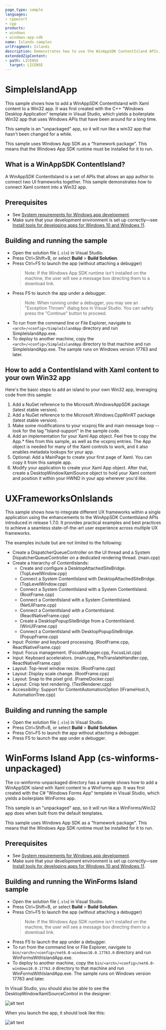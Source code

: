 ```yaml
---
page_type: sample
languages:
- cppwinrt
- cpp
products:
- windows
- windows-app-sdk
name: Islands samples 
urlFragment: Islands 
description: Demonstrates how to use the WinAppSDK ContentIsland APIs.
extendedZipContent:
- path: LICENSE
  target: LICENSE
---
```


# SimpleIslandApp

This sample shows how to add a WinAppSDK ContentIsland with Xaml content to a Win32 app.  It was first created with the C++ "Windows Desktop Application"
template in Visual Studio, which yields a boilerplate Win32 app that uses Windows APIs that have been around for a long time.

This sample is an "unpackaged" app, so it will run like a win32 app that hasn't been changed for a while.

This sample uses Windows App SDK as a "framework package".  This means that the Windows App SDK runtime must be installed for it to run.

## What is a WinAppSDK ContentIsland?

A WinAppSDK ContentIsland is a set of APIs that allows an app author to connect two UI frameworks together.  This sample demonstrates how
to connect Xaml content into a Win32 app.

## Prerequisites

* See [System requirements for Windows app development](https://docs.microsoft.com/windows/apps/windows-app-sdk/system-requirements).
* Make sure that your development environment is set up correctly&mdash;see [Install tools for developing apps for Windows 10 and Windows 11](https://docs.microsoft.com/windows/apps/windows-app-sdk/set-up-your-development-environment).

## Building and running the sample

* Open the solution file (`.sln`) in Visual Studio.
* Press Ctrl+Shift+B, or select **Build** \> **Build Solution**.
* Press Ctrl+F5 to launch the app (without attaching a debugger)
    > Note: If the Windows App SDK runtime isn't installed on the machine, the user will see a message box directing them to a download link.
* Press F5 to launch the app under a debugger.
    > Note: When running under a debugger, you may see an "Exception Thrown" dialog box in Visual Studio.  You can safely press the "Continue"
    button to proceed.
* To run from the command line or File Explorer, navigate to `<arch>/<config>/SimpleIslandApp` directory and run SimpleIslandApp.exe.
* To deploy to another machine, copy the `<arch>/<config>/SimpleIslandApp` directory to that machine and run SimpleIslandApp.exe.  The sample
runs on Windows version 17763 and later.

## How to add a ContentIsland with Xaml content to your own Win32 app

Here's the basic steps to add an island to your own Win32 app, leveraging code from this sample:
1. Add a NuGet reference to the Microsoft.WindowsAppSDK package (latest stable version).
2. Add a NuGet reference to the Microsoft.Windows.CppWinRT package (latest stable version).
3. Make some modifications to your vcxproj file and main message loop -- look for the tag "Island-support" in the sample code.
4. Add an implementation for your Xaml App object.  Feel free to copy the App.\* files from this sample, as well as the vcxproj entries.
The App object is needed for many of the Xaml controls to work, and it also enables metadata lookups for your app.
5. Optional: Add a MainPage to create your first page of Xaml.  You can copy it from this sample app.
6. Modify your application to create your Xaml App object.  After that, create a DesktopWindowXamlSource object to hold
your Xaml content and position it within your HWND in your app wherever you'd like.

# UXFrameworksOnIslands

This sample shows how to integrate different UX frameworks within a single application using the 
enhancements to the WinAppSDK ContentIsland APIs introduced in release 1.7.0. It provides practical 
examples and best practices to achieve a seamless state-of-the-art user experience across multiple 
UX frameworks. 

The examples include but are not limited to the following:

- Create a DispatcherQueueController on the UI thread and a System 
DispatcherQueueController on a dedicated rendering thread. (main.cpp)
- Create a hierarchy of ContentIslands:
    - Create and configure a DesktopAttachedSiteBridge. (TopLevelWindow.cpp) 
    - Connect a System ContentIsland with DesktopAttachedSiteBridge. (TopLevelWindow.cpp)
    - Connect a System ContentIsland with a System ContentIsland. (RootFrame.cpp)
    - Connect a ContentIsland with a System ContentIsland. (NetUIFrame.cpp)
    - Connect a ContentIsland with a ContentIsland. (ReactNativeFrame.cpp)
    - Create a DesktopPopupSiteBridge from a ContentIsland. (WinUIFrame.cpp)
    - Connect a ContentIsland with DesktopPopupSiteBridge. (PopupFrame.cpp)
- Input: Pointer and keyboard processing. (RootFrame.cpp, ReactNativeFrame.cpp) 
- Input: Focus management. (FocusManager.cpp, FocusList.cpp)
- Input: Keyboard accelerators. (main.cpp, PreTranslateHandler.cpp, ReactNativeFrame.cpp)
- Layout: Top-level window resize. (RootFrame.cpp)
- Layout: Display scale change. (RootFrame.cpp)
- Layout: Snap to the pixel grid. (FrameDocker.cpp)
- Layout: Crisp text rendering. (TextRenderer.cpp)
- Accessibility: Support for ContentAutomationOption (IFrameHost.h, AutomationTree.cpp)

## Building and running the sample

* Open the solution file (`.sln`) in Visual Studio.
* Press Ctrl+Shift+B, or select **Build** \> **Build Solution**.
* Press Ctrl+F5 to launch the app without attaching a debugger.
* Press F5 to launch the app under a debugger.

# WinForms Island App (cs-winforms-unpackaged)

The cs-winforms-unpackaged directory has a sample shows how to add a WinAppSDK island with Xaml content to a WinForms app. 
It was first created with the C# "Windows Forms App" template in Visual Studio, which yields a boilerplate WinForms app.

This sample is an "unpackaged" app, so it will run like a WinForms/Win32 app does when built from the default templates.

This sample uses Windows App SDK as a "framework package".  This means that the Windows App SDK runtime must be installed for it to run.

## Prerequisites

* See [System requirements for Windows app development](https://docs.microsoft.com/windows/apps/windows-app-sdk/system-requirements).
* Make sure that your development environment is set up correctly&mdash;see [Install tools for developing apps for Windows 10 and Windows 11](https://docs.microsoft.com/windows/apps/windows-app-sdk/set-up-your-development-environment).

## Building and running the WinForms Island sample

* Open the solution file (`.sln`) in Visual Studio.
* Press Ctrl+Shift+B, or select **Build** \> **Build Solution**.
* Press Ctrl+F5 to launch the app (without attaching a debugger)
    > Note: If the Windows App SDK runtime isn't installed on the machine, the user will see a message box directing them to a download link.
* Press F5 to launch the app under a debugger.
* To run from the command line or File Explorer, navigate to `bin/<arch>/<config>/net6.0-windows10.0.17763.0` directory and run WinFormsWithIslandApp.exe.
* To deploy to another machine, copy the `bin/<arch>/<config>/net6.0-windows10.0.17763.0` directory to that machine and run WinFormsWithIslandApp.exe.  The sample
runs on Windows version 17763 and later.

In Visual Studio, you should also be able to see the DesktopWindowXamlSourceControl in the designer:

![alt text](img/designer.png)

When you launch the app, it should look like this:

![alt text](img/screenshot.png)


